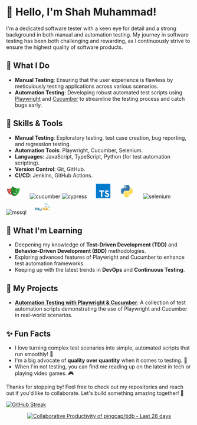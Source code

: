 # 👋 Hello, I'm Shah Muhammad!

I'm a dedicated software tester with a keen eye for detail and a strong background in both manual and automation testing. My journey in software testing has been both challenging and rewarding, as I continuously strive to ensure the highest quality of software products.

## 💼 What I Do

- **Manual Testing**: Ensuring that the user experience is flawless by meticulously testing applications across various scenarios.
- **Automation Testing**: Developing robust automated test scripts using [Playwright](https://playwright.dev/) and [Cucumber](https://cucumber.io/) to streamline the testing process and catch bugs early.

## 🔧 Skills & Tools

- **Manual Testing**: Exploratory testing, test case creation, bug reporting, and regression testing.
- **Automation Tools**: Playwright, Cucumber, Selenium.
- **Languages**: JavaScript, TypeScript, Python (for test automation scripting).
- **Version Control**: Git, GitHub.
- **CI/CD**: Jenkins, GitHub Actions.
<p align="left">
  <img src="https://raw.githubusercontent.com/devicons/devicon/master/icons/playwright/playwright-original.svg" alt="playwright" width="40" height="40" style="margin-right: 20px;"/>
  <img src="https://upload.wikimedia.org/wikipedia/commons/thumb/3/3e/Cucumber_logo.svg/1280px-Cucumber_logo.svg.png" alt="cucumber" width="40" height="40"/>
  <img src="https://raw.githubusercontent.com/simple-icons/simple-icons/6e46ec1fc23b60c8fd0d2f2ff46db82e16dbd75f/icons/cypress.svg" alt="cypress" width="40" height="40" style="margin-right: 20px;"/>
  <img src="https://raw.githubusercontent.com/devicons/devicon/master/icons/typescript/typescript-original.svg" alt="typescript" width="40" height="40" style="margin-right: 20px;"/>
  <img src="https://raw.githubusercontent.com/devicons/devicon/master/icons/python/python-original.svg" alt="python" width="40" height="40" style="margin-right: 20px;"/>
  <img src="https://raw.githubusercontent.com/detain/svg-logos/780f25886640cef088af994181646db2f6b1a3f8/svg/selenium-logo.svg" alt="selenium" width="40" height="40" style="margin-right: 20px;"/>
  <img src="https://www.svgrepo.com/show/303229/microsoft-sql-server-logo.svg" alt="mssql" width="40" height="40" style="margin-right: 20px;"/>
  <img src="https://raw.githubusercontent.com/devicons/devicon/master/icons/mysql/mysql-original-wordmark.svg" alt="mysql" width="40" height="40" style="margin-right: 20px;"/>
</p>

## 🌱 What I'm Learning

- Deepening my knowledge of **Test-Driven Development (TDD)** and **Behavior-Driven Development (BDD)** methodologies.
- Exploring advanced features of Playwright and Cucumber to enhance test automation frameworks.
- Keeping up with the latest trends in **DevOps** and **Continuous Testing**.

## 🚀 My Projects

- **[Automation Testing with Playwright & Cucumber](https://github.com/SmNizamani/lambda-ecommerce)**: A collection of test automation scripts demonstrating the use of Playwright and Cucumber in real-world scenarios.

## ✨ Fun Facts

- I love turning complex test scenarios into simple, automated scripts that run smoothly! 🧩
- I'm a big advocate of **quality over quantity** when it comes to testing. 🚦
- When I'm not testing, you can find me reading up on the latest in tech or playing video games. 🎮

Thanks for stopping by! Feel free to check out my repositories and reach out if you'd like to collaborate. Let's build something amazing together! 🚀

[![GitHub Streak](https://streak-stats.demolab.com/?user=SmNizamani)](https://git.io/streak-stats)

<a href="https://next.ossinsight.io/widgets/official/compose-last-28-days-collaborative-productivity?repo_id=41986369" target="_blank" style="display: block" align="center">
  <picture>
    <source media="(prefers-color-scheme: dark)" srcset="https://next.ossinsight.io/widgets/official/compose-last-28-days-collaborative-productivity/thumbnail.png?repo_id=41986369&image_size=auto&color_scheme=dark" width="488.5" height="auto">
    <img alt="Collaborative Productivity of pingcap/tidb - Last 28 days" src="https://next.ossinsight.io/widgets/official/compose-last-28-days-collaborative-productivity/thumbnail.png?repo_id=41986369&image_size=auto&color_scheme=light" width="488.5" height="auto">
  </picture>
</a>

